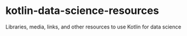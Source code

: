 # kotlin-data-science-resources
Libraries, media, links, and other resources to use Kotlin for data science
